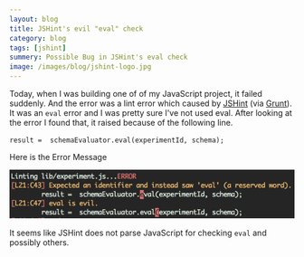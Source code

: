 ```yaml
---
layout: blog
title: JSHint's evil "eval" check
category: blog
tags: [jshint]  
summery: Possible Bug in JSHint's eval check
image: /images/blog/jshint-logo.jpg
---
```


Today, when I was building one of of my JavaScript project, it failed suddenly. And the error was a lint error which caused by [JSHint](http://www.jshint.com/) (via [Grunt](http://gruntjs.com/)). It was an `eval` error and I was pretty sure I've not used eval. After looking at the error I found that, it raised because of the following line.

	result =  schemaEvaluator.eval(experimentId, schema);

Here is the Error Message

![JSHint's Evil Eval Check](/images/blog/jshint-eval-error.png)

It seems like JSHint does not parse JavaScript for checking `eval` and possibly others. 

	
